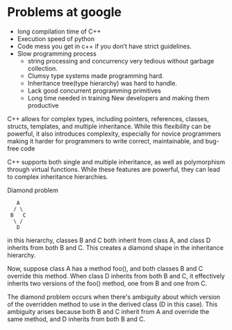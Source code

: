 # Problems at google

- long compilation time of C++
- Execution speed of python
- Code mess you get in c++ if you don’t have strict guidelines.
- Slow programming process
  - string processing and concurrency very tedious without garbage collection.
  - Clumsy type systems made programming hard.
  - Inheritance tree(type hierarchy) was hard to handle.
  - Lack good concurrent programming primitives
  - Long time needed in training New developers and making them productive 


C++ allows for complex types, including pointers, references, classes, structs, templates, and multiple inheritance. While this flexibility can be powerful, it also introduces complexity, especially for novice programmers making it harder for programmers to write correct, maintainable, and bug-free code 

C++ supports both single and multiple inheritance, as well as polymorphism through virtual functions. While these features are powerful, they can lead to complex inheritance hierarchies.

Diamond problem

       A
      / \
     B   C
      \ /
       D

in this hierarchy, classes B and C both inherit from class A, and class D inherits from both B and C. This creates a diamond shape in the inheritance hierarchy.

Now, suppose class A has a method foo(), and both classes B and C override this method. When class D inherits from both B and C, it effectively inherits two versions of the foo() method, one from B and one from C.

The diamond problem occurs when there's ambiguity about which version of the overridden method to use in the derived class (D in this case). This ambiguity arises because both B and C inherit from A and override the same method, and D inherits from both B and C.